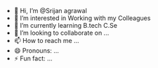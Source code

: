 - 👋 Hi, I’m @Srijan agrawal
- 👀 I’m interested in Working with my Colleagues
- 🌱 I’m currently learning B.tech C.Se
- 💞️ I’m looking to collaborate on ...
- 📫 How to reach me ...
- 😄 Pronouns: ...
- ⚡ Fun fact: ...

<!---
Srijanag12/Srijanag12 is a ✨ special ✨ repository because its `README.md` (this file) appears on your GitHub profile.
You can click the Preview link to take a look at your changes.
--->
